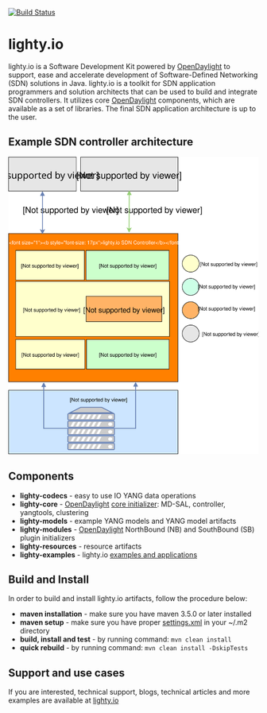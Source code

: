 [![Build Status](https://travis-ci.org/PantheonTechnologies/lighty-core.svg?branch=8.2.0)](https://travis-ci.org/PantheonTechnologies/lighty-core)

# lighty.io
lighty.io is a Software Development Kit powered by [OpenDaylight](https://www.opendaylight.org/) to support, ease and accelerate development of
Software-Defined Networking (SDN) solutions in Java.
lighty.io is a toolkit for SDN application programmers and solution architects that can be used to build and integrate SDN controllers.
It utilizes core [OpenDaylight](https://www.opendaylight.org/) components, which are available as a set of libraries.
The final SDN application architecture is up to the user.

## Example SDN controller architecture
![architecture](docs/lighty.io-controller-architecture.svg)

## Components
* __lighty-codecs__ - easy to use IO YANG data operations
* __lighty-core__ - [OpenDaylight](https://www.opendaylight.org/) [core initializer](lighty-core/lighty-controller/README.md): MD-SAL, controller, yangtools, clustering
* __lighty-models__ - example YANG models and YANG model artifacts
* __lighty-modules__ - [OpenDaylight](https://www.opendaylight.org/) NorthBound (NB) and SouthBound (SB) plugin initializers
* __lighty-resources__ - resource artifacts
* __lighty-examples__ - lighty.io [examples and applications](lighty-examples/controllers/README.md)

## Build and Install
In order to build and install lighty.io artifacts, follow the procedure below:
* __maven installation__ - make sure you have maven 3.5.0 or later installed
* __maven setup__ - make sure you have proper [settings.xml](https://github.com/opendaylight/odlparent/blob/master/settings.xml) in your ~/.m2 directory
* __build, install and test__ - by running command: ``mvn clean install``
* __quick rebuild__ - by running command: ``mvn clean install -DskipTests``

## Support and use cases
If you are interested, technical support, blogs, technical articles and more examples are available at 
[lighty.io](https://lighty.io/)  

